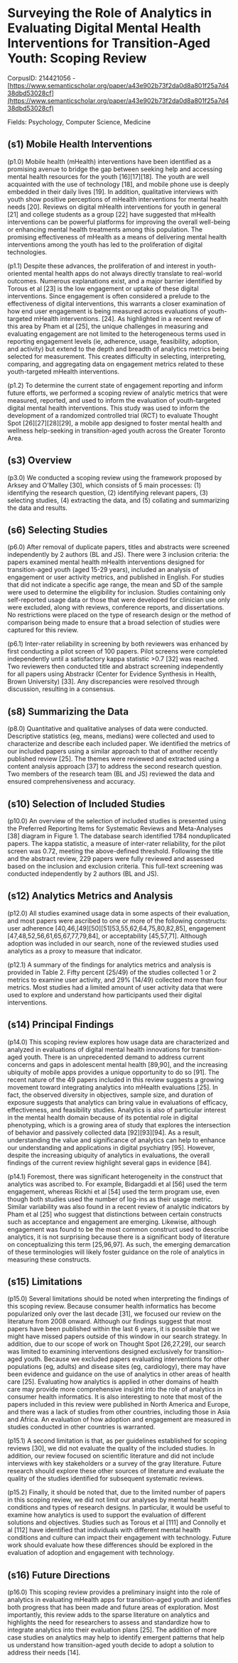# Surveying the Role of Analytics in Evaluating Digital Mental Health Interventions for Transition-Aged Youth: Scoping Review

CorpusID: 214421056 - [https://www.semanticscholar.org/paper/a43e902b73f2da0d8a801f25a7d438dbd53028cf](https://www.semanticscholar.org/paper/a43e902b73f2da0d8a801f25a7d438dbd53028cf)

Fields: Psychology, Computer Science, Medicine

## (s1) Mobile Health Interventions
(p1.0) Mobile health (mHealth) interventions have been identified as a promising avenue to bridge the gap between seeking help and accessing mental health resources for the youth [16][17][18]. The youth are well acquainted with the use of technology [18], and mobile phone use is deeply embedded in their daily lives [19]. In addition, qualitative interviews with youth show positive perceptions of mHealth interventions for mental health needs [20]. Reviews on digital mHealth interventions for youth in general [21] and college students as a group [22] have suggested that mHealth interventions can be powerful platforms for improving the overall well-being or enhancing mental health treatments among this population. The promising effectiveness of mHealth as a means of delivering mental health interventions among the youth has led to the proliferation of digital technologies.

(p1.1) Despite these advances, the proliferation of and interest in youth-oriented mental health apps do not always directly translate to real-world outcomes. Numerous explanations exist, and a major barrier identified by Torous et al [23] is the low engagement or uptake of these digital interventions. Since engagement is often considered a prelude to the effectiveness of digital interventions, this warrants a closer examination of how end user engagement is being measured across evaluations of youth-targeted mHealth interventions. [24]. As highlighted in a recent review of this area by Pham et al [25], the unique challenges in measuring and evaluating engagement are not limited to the heterogeneous terms used in reporting engagement levels (ie, adherence, usage, feasibility, adoption, and activity) but extend to the depth and breadth of analytics metrics being selected for measurement. This creates difficulty in selecting, interpreting, comparing, and aggregating data on engagement metrics related to these youth-targeted mHealth interventions.

(p1.2) To determine the current state of engagement reporting and inform future efforts, we performed a scoping review of analytic metrics that were measured, reported, and used to inform the evaluation of youth-targeted digital mental health interventions. This study was used to inform the development of a randomized controlled trial (RCT) to evaluate Thought Spot [26][27][28][29], a mobile app designed to foster mental health and wellness help-seeking in transition-aged youth across the Greater Toronto Area.
## (s3) Overview
(p3.0) We conducted a scoping review using the framework proposed by Arksey and O'Malley [30], which consists of 5 main processes: (1) identifying the research question, (2) identifying relevant papers, (3) selecting studies, (4) extracting the data, and (5) collating and summarizing the data and results.
## (s6) Selecting Studies
(p6.0) After removal of duplicate papers, titles and abstracts were screened independently by 2 authors (BL and JS). There were 3 inclusion criteria: the papers examined mental health mHealth interventions designed for transition-aged youth (aged 15-29 years), included an analysis of engagement or user activity metrics, and published in English. For studies that did not indicate a specific age range, the mean and SD of the sample were used to determine the eligibility for inclusion. Studies containing only self-reported usage data or those that were developed for clinician use only were excluded, along with reviews, conference reports, and dissertations. No restrictions were placed on the type of research design or the method of comparison being made to ensure that a broad selection of studies were captured for this review.

(p6.1) Inter-rater reliability in screening by both reviewers was enhanced by first conducting a pilot screen of 100 papers. Pilot screens were completed independently until a satisfactory kappa statistic >0.7 [32] was reached. Two reviewers then conducted title and abstract screening independently for all papers using Abstrackr (Center for Evidence Synthesis in Health, Brown University) [33]. Any discrepancies were resolved through discussion, resulting in a consensus.
## (s8) Summarizing the Data
(p8.0) Quantitative and qualitative analyses of data were conducted. Descriptive statistics (eg, means, medians) were collected and used to characterize and describe each included paper. We identified the metrics of our included papers using a similar approach to that of another recently published review [25]. The themes were reviewed and extracted using a content analysis approach [37] to address the second research question. Two members of the research team (BL and JS) reviewed the data and ensured comprehensiveness and accuracy.
## (s10) Selection of Included Studies
(p10.0) An overview of the selection of included studies is presented using the Preferred Reporting Items for Systematic Reviews and Meta-Analyses [38] diagram in Figure 1. The database search identified 1784 nonduplicated papers. The kappa statistic, a measure of inter-rater reliability, for the pilot screen was 0.72, meeting the above-defined threshold. Following the title and the abstract review, 229 papers were fully reviewed and assessed based on the inclusion and exclusion criteria. This full-text screening was conducted independently by 2 authors (BL and JS). 
## (s12) Analytics Metrics and Analysis
(p12.0) All studies examined usage data in some aspects of their evaluation, and most papers were ascribed to one or more of the following constructs: user adherence [40,46,[49][50][51]53,55,62,64,75,80,82,85], engagement [47,48,52,56,61,65,67,77,79,84], or acceptability [45,57,71]. Although adoption was included in our search, none of the reviewed studies used analytics as a proxy to measure that indicator.

(p12.1) A summary of the findings for analytics metrics and analysis is provided in Table 2. Fifty percent (25/49) of the studies collected 1 or 2 metrics to examine user activity, and 29% (14/49) collected more than four metrics. Most studies had a limited amount of user activity data that were used to explore and understand how participants used their digital interventions.
## (s14) Principal Findings
(p14.0) This scoping review explores how usage data are characterized and analyzed in evaluations of digital mental health innovations for transition-aged youth. There is an unprecedented demand to address current concerns and gaps in adolescent mental health [89,90], and the increasing ubiquity of mobile apps provides a unique opportunity to do so [91]. The recent nature of the 49 papers included in this review suggests a growing movement toward integrating analytics into mHealth evaluations [25]. In fact, the observed diversity in objectives, sample size, and duration of exposure suggests that analytics can bring value in evaluations of efficacy, effectiveness, and feasibility studies. Analytics is also of particular interest in the mental health domain because of its potential role in digital phenotyping, which is a growing area of study that explores the intersection of behavior and passively collected data [92][93][94]. As a result, understanding the value and significance of analytics can help to enhance our understanding and applications in digital psychiatry [95]. However, despite the increasing ubiquity of analytics in evaluations, the overall findings of the current review highlight several gaps in evidence [84].

(p14.1) Foremost, there was significant heterogeneity in the construct that analytics was ascribed to. For example, Bidargaddi et al [56] used the term engagement, whereas Rickhi et al [54] used the term program use, even though both studies used the number of log-ins as their usage metric. Similar variability was also found in a recent review of analytic indicators by Pham et al [25] who suggest that distinctions between certain constructs such as acceptance and engagement are emerging. Likewise, although engagement was found to be the most common construct used to describe analytics, it is not surprising because there is a significant body of literature on conceptualizing this term [25,96,97]. As such, the emerging demarcation of these terminologies will likely foster guidance on the role of analytics in measuring these constructs.
## (s15) Limitations
(p15.0) Several limitations should be noted when interpreting the findings of this scoping review. Because consumer health informatics has become popularized only over the last decade [31], we focused our review on the literature from 2008 onward. Although our findings suggest that most papers have been published within the last 6 years, it is possible that we might have missed papers outside of this window in our search strategy. In addition, due to our scope of work on Thought Spot [26,27,29], our search was limited to examining interventions designed exclusively for transition-aged youth. Because we excluded papers evaluating interventions for other populations (eg, adults) and disease sites (eg, cardiology), there may have been evidence and guidance on the use of analytics in other areas of health care [25]. Evaluating how analytics is applied in other domains of health care may provide more comprehensive insight into the role of analytics in consumer health informatics. It is also interesting to note that most of the papers included in this review were published in North America and Europe, and there was a lack of studies from other countries, including those in Asia and Africa. An evaluation of how adoption and engagement are measured in studies conducted in other countries is warranted.

(p15.1) A second limitation is that, as per guidelines established for scoping reviews [30], we did not evaluate the quality of the included studies. In addition, our review focused on scientific literature and did not include interviews with key stakeholders or a survey of the gray literature. Future research should explore these other sources of literature and evaluate the quality of the studies identified for subsequent systematic reviews.

(p15.2) Finally, it should be noted that, due to the limited number of papers in this scoping review, we did not limit our analyses by mental health conditions and types of research designs. In particular, it would be useful to examine how analytics is used to support the evaluation of different solutions and objectives. Studies such as Torous et al [111] and Connolly et al [112] have identified that individuals with different mental health conditions and culture can impact their engagement with technology. Future work should evaluate how these differences should be explored in the evaluation of adoption and engagement with technology.
## (s16) Future Directions
(p16.0) This scoping review provides a preliminary insight into the role of analytics in evaluating mHealth apps for transition-aged youth and identifies both progress that has been made and future areas of exploration. Most importantly, this review adds to the sparse literature on analytics and highlights the need for researchers to assess and standardize how to integrate analytics into their evaluation plans [25]. The addition of more case studies on analytics may help to identify emergent patterns that help us understand how transition-aged youth decide to adopt a solution to address their needs [14].

